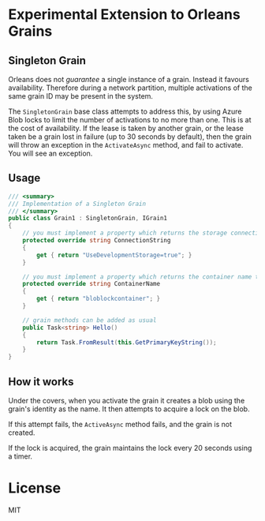 # Experimental Extension to Orleans Grains

## Singleton Grain

Orleans does not _guarantee_ a single instance of a grain. Instead it favours availability. Therefore during a network partition, multiple activations of the same grain ID may be present in the system.

The `SingletonGrain` base class attempts to address this, by using Azure Blob locks to limit the number of activations to no more than one. This is at the cost of availability. If the lease is taken by another grain, or the lease taken be a grain lost in failure (up to 30 seconds by default), then the grain will throw an exception in the `ActivateAsync` method, and fail to activate. You will see an exception.

## Usage

```cs
/// <summary>
/// Implementation of a Singleton Grain
/// </summary>
public class Grain1 : SingletonGrain, IGrain1
{
    // you must implement a property which returns the storage connection string
    protected override string ConnectionString 
    {
        get { return "UseDevelopmentStorage=true"; } 
    }

    // you must implement a property which returns the container name to use for the blob locks
    protected override string ContainerName
    {
        get { return "bloblockcontainer"; }
    }

    // grain methods can be added as usual
    public Task<string> Hello()
    {
        return Task.FromResult(this.GetPrimaryKeyString());
    }
}
```

## How it works

Under the covers, when you activate the grain it creates a blob using the grain's identity as the name. It then attempts to acquire a lock on the blob.

If this attempt fails, the `ActiveAsync` method fails, and the grain is not created.

If the lock is acquired, the grain maintains the lock every 20 seconds using a timer.

# License

MIT